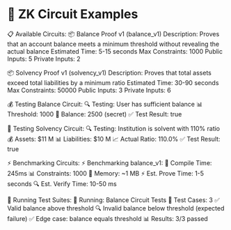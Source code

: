 🔧 ZK Circuit Examples
======================

📋 Available Circuits:
   📦 Balance Proof v1 (balance_v1)
      Description: Proves that an account balance meets a minimum threshold without revealing the actual balance
      Estimated Time: 5-15 seconds
      Max Constraints: 1000
      Public Inputs: 5
      Private Inputs: 2

   📦 Solvency Proof v1 (solvency_v1)
      Description: Proves that total assets exceed total liabilities by a minimum ratio
      Estimated Time: 30-90 seconds
      Max Constraints: 50000
      Public Inputs: 3
      Private Inputs: 6

💰 Testing Balance Circuit:
   🔍 Testing: User has sufficient balance
   📊 Threshold: 1000
   💎 Balance: 2500 (secret)
   ✅ Test Result: true

🏦 Testing Solvency Circuit:
   🔍 Testing: Institution is solvent with 110% ratio
   💰 Assets: $11 M
   📊 Liabilities: $10 M
   📈 Actual Ratio: 110.0%
   ✅ Test Result: true

⚡ Benchmarking Circuits:
   ⚡ Benchmarking balance_v1:
      🔧 Compile Time: 245ms
      📊 Constraints: 1000
      💾 Memory: ~1 MB
      ⚡ Est. Prove Time: 1-5 seconds
      🔍 Est. Verify Time: 10-50 ms

🧪 Running Test Suites:
   🧪 Running: Balance Circuit Tests
      📝 Test Cases: 3
      ✅ Valid balance above threshold
      🔍 Invalid balance below threshold (expected failure)
      ✅ Edge case: balance equals threshold
      📊 Results: 3/3 passed